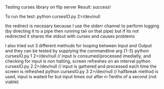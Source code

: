 Testing curses library on flip server
Result: success!

To run the test:
python cursesIO.py 2>/dev/null

the redirect is necesary because I use the stderr channel to perform logging (by directing it to a pipe then running tail on that pipe) but if its not redirected it shares the stdout with curses and causes problems

I also tried out 3 different methods for looping between Input and Output and they can be tested by supplying the commandline arg {1-3}
python cursesIO.py 1 2>/dev/null  // input is consumed/processed imediatly, and checking for input is non halting, screen refreshes on an interval
python cursesIO.py 2 2>/dev/null  // input is gathered and processed each time the screen is refreshed
python cursesIO.py 3 2>/dev/null  // halfbreak method is used, input is waited for but input times out after n-Tenths of a second (not viable)

